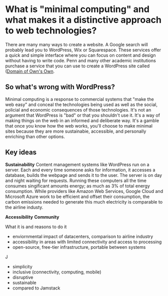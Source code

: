 # What is "minimal computing" and what makes it a distinctive approach to web technologies? 

There are many many ways to create a website. A Google search will probably lead you to WordPress, Wix or Squarespace. 
These services offer a quick and simple interface where you can focus on content and design without having to write code.
Penn and many other academic institutions purchase a service that you can use to create a WordPress site called ([Domain of Own's Own](https://domains.library.upenn.edu/learn-more/).

## So what's wrong with WordPress?
Minimal computing is a response to commercial systems that "make the web easy" and conceal the technologies being used as well as the social, policial and economic consequences of those technologies.  It's not an argument that WordPress is "bad" or that you shouldn't use it.  It's a way of making things on the web in an informed and deliberate way. It's a gamble that once you know how the web works, you'll choose to make minimal sites because they are more sustainabie, accessible, and personally enriching than other options.

## Key ideas 

**Sustainability** 
Content management systems like WordPress run on a server. Each and every time someone asks for information, it accesses a database, builds the webpage and sends it to the user. The server is on day and night waiting for requests. Running these computers all the time consumes singificant amounts energy; as much as 3% of total energy consumption.  While providers like Amazon Web Services, Google Cloud and Microsoft Azure work to be efficient and offset their consumption, the carbon emissions needed to generate this much electricity is comparable to the airline industy.      

**Accessibility**
**Community**


What it is and reasons to do it
- enviornmental impact of datacenters, comparison to airline industry 
- accessibility in areas with limited connectivity and access to processing
- open-source, free-tier infrastructure, portable between systems 

J
- simplicity
- inclusive (connectivity, computing, mobile)
- disruptive 
- sustainable
- compared to Jamstack
